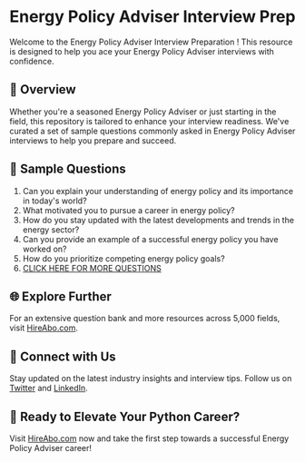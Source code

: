 # Energy Policy Adviser Interview Prep

Welcome to the Energy Policy Adviser Interview Preparation ! This resource is designed to help you ace your Energy Policy Adviser interviews with confidence.

## 🚀 Overview

Whether you're a seasoned Energy Policy Adviser or just starting in the field, this repository is tailored to enhance your interview readiness. We've curated a set of sample questions commonly asked in Energy Policy Adviser interviews to help you prepare and succeed.

## 📝 Sample Questions

1. Can you explain your understanding of energy policy and its importance in today's world?
2. What motivated you to pursue a career in energy policy?
3. How do you stay updated with the latest developments and trends in the energy sector?
4. Can you provide an example of a successful energy policy you have worked on?
5. How do you prioritize competing energy policy goals?
6. [CLICK HERE FOR MORE QUESTIONS](https://hireabo.com/job/20_1_46/Energy%20Policy%20Adviser)

## 🌐 Explore Further

For an extensive question bank and more resources across 5,000 fields, visit [HireAbo.com](https://www.hireabo.com).

## 📱 Connect with Us

Stay updated on the latest industry insights and interview tips. Follow us on [Twitter](https://twitter.com/hireabo) and [LinkedIn](https://www.linkedin.com/in/hire-abo-3609972a8/).

## 🚀 Ready to Elevate Your Python Career?

Visit [HireAbo.com](https://www.hireabo.com) now and take the first step towards a successful Energy Policy Adviser career!